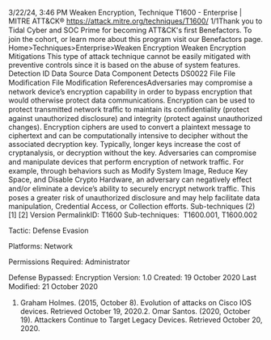 3/22/24, 3:46 PM Weaken Encryption, Technique T1600 - Enterprise | MITRE ATT&CK®
https://attack.mitre.org/techniques/T1600/ 1/1Thank you to Tidal Cyber and SOC Prime for becoming ATT&CK's ﬁrst Benefactors. To join the cohort, or learn more about this program visit our
Benefactors page.
Home>Techniques>Enterprise>Weaken Encryption
Weaken Encryption
Mitigations
This type of attack technique cannot be easily mitigated with preventive controls since it is based on the abuse of system features.
Detection
ID Data Source Data Component Detects
DS0022 File File Modiﬁcation File Modiﬁcation
ReferencesAdversaries may compromise a network device’s encryption capability in order to bypass encryption that would otherwise protect data
communications. 
Encryption can be used to protect transmitted network traﬃc to maintain its conﬁdentiality (protect against unauthorized disclosure) and
integrity (protect against unauthorized changes). Encryption ciphers are used to convert a plaintext message to ciphertext and can be
computationally intensive to decipher without the associated decryption key. Typically, longer keys increase the cost of cryptanalysis, or
decryption without the key.
Adversaries can compromise and manipulate devices that perform encryption of network traﬃc. For example, through behaviors such as
Modify System Image, Reduce Key Space, and Disable Crypto Hardware, an adversary can negatively effect and/or eliminate a device’s
ability to securely encrypt network traﬃc. This poses a greater risk of unauthorized disclosure and may help facilitate data manipulation,
Credential Access, or Collection efforts. Sub-techniques (2)
[1]
[2]
Version PermalinkID: T1600
Sub-techniques:  T1600.001, T1600.002

Tactic: Defense Evasion

Platforms: Network

Permissions Required: Administrator

Defense Bypassed: Encryption
Version: 1.0
Created: 19 October 2020
Last Modiﬁed: 21 October 2020
1. Graham Holmes. (2015, October 8). Evolution of attacks on
Cisco IOS devices. Retrieved October 19, 2020.2. Omar Santos. (2020, October 19). Attackers Continue to
Target Legacy Devices. Retrieved October 20, 2020.